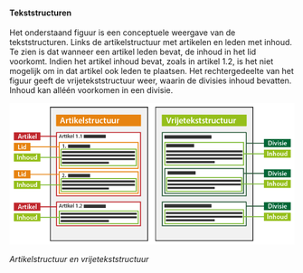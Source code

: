﻿#### Tekststructuren

Het onderstaand figuur is een conceptuele weergave van de tekststructuren. Links
de artikelstructuur met artikelen en leden met inhoud. Te zien is dat wanneer
een artikel leden bevat, de inhoud in het lid voorkomt. Indien het artikel
inhoud bevat, zoals in artikel 1.2, is het niet mogelijk om in dat artikel ook
leden te plaatsen. Het rechtergedeelte van het figuur geeft de
vrijetekststructuur weer, waarin de divisies inhoud bevatten. Inhoud kan alléén
voorkomen in een divisie.

![](media/eaa71b539f3dbb2a3c8863da21ba4dd4.png)

*Artikelstructuur en vrijetekststructuur*
